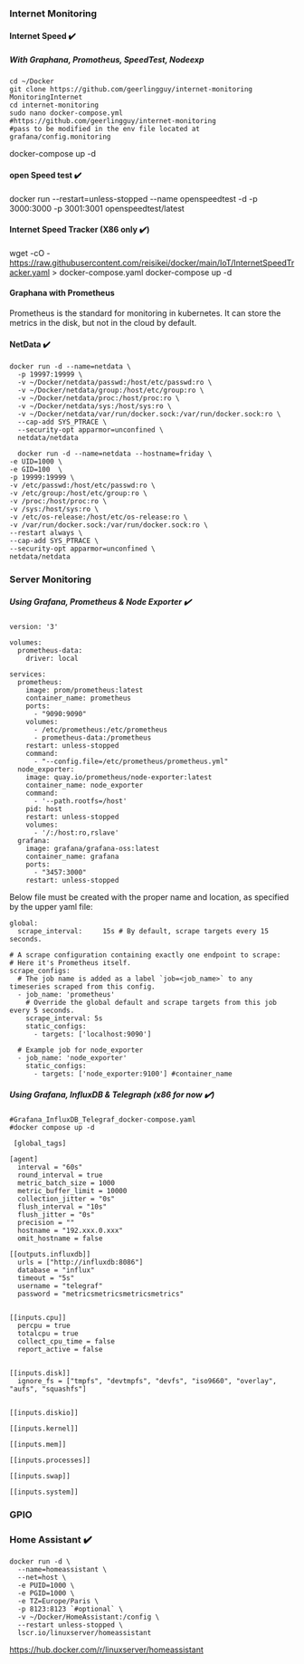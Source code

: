 ### Internet Monitoring

#### Internet Speed :heavy_check_mark:
##### With Graphana, Promotheus,  SpeedTest, Nodeexp

```
cd ~/Docker
git clone https://github.com/geerlingguy/internet-monitoring MonitoringInternet
cd internet-monitoring
sudo nano docker-compose.yml
#https://github.com/geerlingguy/internet-monitoring
#pass to be modified in the env file located at grafana/config.monitoring
```
docker-compose up -d

#### open Speed test :heavy_check_mark:
docker run --restart=unless-stopped --name openspeedtest -d -p 3000:3000 -p 3001:3001 openspeedtest/latest

#### Internet Speed Tracker (X86 only :heavy_check_mark:)

wget -cO - https://raw.githubusercontent.com/reisikei/docker/main/IoT/InternetSpeedTracker.yaml > docker-compose.yaml
docker-compose up -d

#### Graphana with Prometheus

Prometheus is the standard for monitoring in kubernetes.
It can store the metrics in the disk, but not in the cloud by default.

#### NetData :heavy_check_mark:

```
docker run -d --name=netdata \
  -p 19997:19999 \
  -v ~/Docker/netdata/passwd:/host/etc/passwd:ro \
  -v ~/Docker/netdata/group:/host/etc/group:ro \
  -v ~/Docker/netdata/proc:/host/proc:ro \
  -v ~/Docker/netdata/sys:/host/sys:ro \
  -v ~/Docker/netdata/var/run/docker.sock:/var/run/docker.sock:ro \
  --cap-add SYS_PTRACE \
  --security-opt apparmor=unconfined \
  netdata/netdata
  
  docker run -d --name=netdata --hostname=friday \
-e UID=1000 \
-e GID=100  \
-p 19999:19999 \
-v /etc/passwd:/host/etc/passwd:ro \
-v /etc/group:/host/etc/group:ro \
-v /proc:/host/proc:ro \
-v /sys:/host/sys:ro \
-v /etc/os-release:/host/etc/os-release:ro \
-v /var/run/docker.sock:/var/run/docker.sock:ro \
--restart always \
--cap-add SYS_PTRACE \
--security-opt apparmor=unconfined \
netdata/netdata
```
### Server Monitoring
##### Using Grafana, Prometheus & Node Exporter :heavy_check_mark:

```
version: '3'

volumes:
  prometheus-data:
    driver: local

services:
  prometheus:
    image: prom/prometheus:latest
    container_name: prometheus
    ports:
      - "9090:9090"
    volumes:
      - /etc/prometheus:/etc/prometheus
      - prometheus-data:/prometheus
    restart: unless-stopped
    command:
      - "--config.file=/etc/prometheus/prometheus.yml"
  node_exporter:
    image: quay.io/prometheus/node-exporter:latest
    container_name: node_exporter
    command:
      - '--path.rootfs=/host'
    pid: host
    restart: unless-stopped
    volumes:
      - '/:/host:ro,rslave' 
  grafana:
    image: grafana/grafana-oss:latest
    container_name: grafana
    ports:
      - "3457:3000"
    restart: unless-stopped
```
Below file must be created with the proper name and location, as specified by the upper yaml file:
```
global: 
  scrape_interval:     15s # By default, scrape targets every 15 seconds.

# A scrape configuration containing exactly one endpoint to scrape:
# Here it's Prometheus itself.
scrape_configs:
  # The job name is added as a label `job=<job_name>` to any timeseries scraped from this config.
  - job_name: 'prometheus'
    # Override the global default and scrape targets from this job every 5 seconds.
    scrape_interval: 5s
    static_configs:
      - targets: ['localhost:9090']

  # Example job for node_exporter
  - job_name: 'node_exporter'
    static_configs:
      - targets: ['node_exporter:9100'] #container_name
```
##### Using Grafana, InfluxDB & Telegraph (x86 for now :heavy_check_mark:)

```
#Grafana_InfluxDB_Telegraf_docker-compose.yaml
#docker compose up -d

 [global_tags]

[agent]
  interval = "60s"
  round_interval = true
  metric_batch_size = 1000
  metric_buffer_limit = 10000
  collection_jitter = "0s"
  flush_interval = "10s"
  flush_jitter = "0s"
  precision = ""
  hostname = "192.xxx.0.xxx"
  omit_hostname = false

[[outputs.influxdb]]
  urls = ["http://influxdb:8086"]
  database = "influx"
  timeout = "5s"
  username = "telegraf"
  password = "metricsmetricsmetricsmetrics"


[[inputs.cpu]]
  percpu = true
  totalcpu = true
  collect_cpu_time = false
  report_active = false


[[inputs.disk]]
  ignore_fs = ["tmpfs", "devtmpfs", "devfs", "iso9660", "overlay", "aufs", "squashfs"]


[[inputs.diskio]]

[[inputs.kernel]]

[[inputs.mem]]

[[inputs.processes]]

[[inputs.swap]]

[[inputs.system]]

```

### GPIO

### Home Assistant :heavy_check_mark:

```
docker run -d \
  --name=homeassistant \
  --net=host \
  -e PUID=1000 \
  -e PGID=1000 \
  -e TZ=Europe/Paris \
  -p 8123:8123 `#optional` \
  -v ~/Docker/HomeAssistant:/config \
  --restart unless-stopped \
  lscr.io/linuxserver/homeassistant
```
https://hub.docker.com/r/linuxserver/homeassistant
